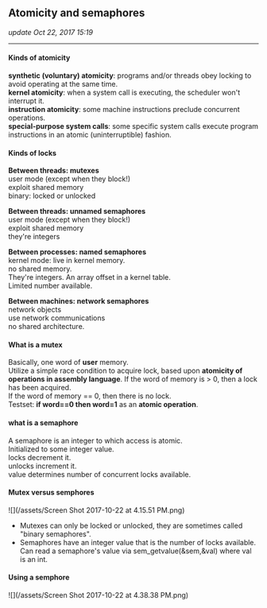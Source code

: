 ## Atomicity and semaphores
_update Oct 22, 2017  15:19_

---
#### Kinds of atomicity
**synthetic (voluntary) atomicity**: programs and/or threads obey locking to avoid operating at the same time.   
**kernel atomicity**: when a system call is executing, the scheduler won't interrupt it.   
**instruction atomicity**: some machine instructions preclude concurrent operations.  
**special-purpose system calls**: some specific system calls execute program instructions in an atomic (uninterruptible) fashion.  

#### Kinds of locks
**Between threads: mutexes**  
user mode (except when they block!)  
exploit shared memory  
binary: locked or unlocked   

**Between threads: unnamed semaphores**  
user mode (except when they block!)  
exploit shared memory  
they're integers  

**Between processes: named semaphores**  
kernel mode: live in kernel memory.  
no shared memory.  
They're integers. An array offset in a kernel table.   
Limited number available.  

**Between machines: network semaphores**  
network objects  
use network communications  
no shared architecture.   

#### What is a mutex
Basically, one word of **user** memory.  
Utilize a simple race condition to acquire lock, based upon **atomicity of operations in assembly language**. If the word of memory is > 0, then a lock has been acquired.  
If the word of memory == 0, then there is no lock.  
Testset: **if word==0 then word=1** as an **atomic operation**.  

#### what is a semaphore
A semaphore is an integer to which access is atomic.  
Initialized to some integer value.  
locks decrement it.  
unlocks increment it.  
value determines number of concurrent locks available.  

#### Mutex versus semphores
![](/assets/Screen Shot 2017-10-22 at 4.15.51 PM.png)

* Mutexes can only be locked or unlocked, they are sometimes called "binary semaphores".
* Semaphores have an integer value that is the number of locks available. Can read a semaphore's value via sem_getvalue(&sem,&val) where val is an int. 

#### Using a semphore
![](/assets/Screen Shot 2017-10-22 at 4.38.38 PM.png)















